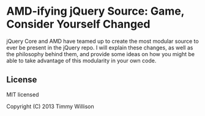 # AMD-ifying jQuery Source: Game, Consider Yourself Changed

jQuery Core and AMD have teamed up to create the most modular source to ever be present in the jQuery repo.
I will explain these changes, as well as the philosophy behind them,
and provide some ideas on how you might be able to take advantage of this modularity in your own code.

## License

MIT licensed

Copyright (C) 2013 Timmy Willison

